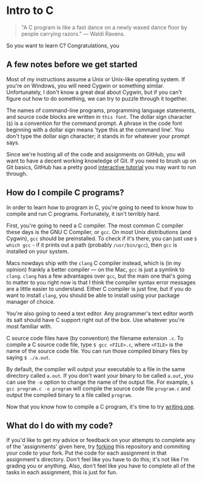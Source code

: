 Intro to C
==========

> "A C program is like a fast dance on a newly waxed dance floor by people carrying razors."
> &mdash; Waldi Ravens.

So you want to learn C? Congratulations, you 

A few notes before we get started
---------------------------------

Most of my instructions assume a Unix or Unix-like operating system. If you're on Windows, you will need Cygwin or something similar. Unfortunately, I don't know a great deal about Cygwin, but if you can't figure out how to do something, we can try to puzzle through it together.

The names of command-line programs, programming language statements, and source code blocks are written in `this font`. The dollar sign character (`$`) is a convention for the command prompt. A phrase in the code font beginning with a dollar sign means 'type this at the command line'. You don't type the dollar sign character; it stands in for whatever your prompt says.

Since we're hosting all of the code and assignments on GitHub, you will want to have a decent working knowledge of Git. If you need to brush up on Git basics, GitHub has a pretty good [interactive tutorial](https://try.github.io/levels/1/challenges/1) you may want to run through.

How do I compile C programs?
--------------------------

In order to learn how to program in C, you're going to need to know how to compile and run C programs. Fortunately, it isn't terribly hard. 

First, you're going to need a C compiler. The most common C compiler these days is the GNU C Compiler, or `gcc`. On most Unix distributions (and Cygwin), `gcc` should be preinstalled. To check if it's there, you can just use `$ which gcc` - if it prints out a path (probably `/usr/bin/gcc`), then `gcc` is installed on your system. 

Macs nowdays ship with the `clang` C compiler instead, which is (in my opinion) frankly a better compiler &mdash; on the Mac, `gcc` is just a symlink to `clang`. `clang` has a few advantages over `gcc`, but the main one that's going to matter to you right now is that I think the compiler syntax error messages are a little easier to understand. Either C compiler is just fine, but if you do want to install `clang`, you should be able to install using your package manager of choice.

You're also going to need a text editor. Any programmer's text editor worth its salt should have C support right out of the box. Use whatever you're most familiar with.

C source code files have (by convention) the filename extension `.c`. To compile a C source code file, type `$ gcc <FILE>.c`, where `<FILE>` is the name of the source code file.  You can run those compiled binary files by saying `$ ./a.out`.

By default, the compiler will output your executable to a file in the same directory called `a.out`. If you don't want your binary to be called `a.out`, you can use the `-o` option to change the name of the output file. For example, `$ gcc program.c -o program` will compile the source code file `program.c` and output the compiled binary to a file called `program`.

Now that you know how to compile a C program, it's time to try [writing one](https://github.com/NerdyBookClub/intro-to-c/blob/master/assignment1/Assignment%201.md).

What do I do with my code?
--------------------------

If you'd like to get my advice or feedback on your attempts to complete any of the 'assignments' given here, try [forking](https://help.github.com/articles/fork-a-repo/) this repository and commiting your code to your fork. Put the code for each assignment in that assignment's directory. Don't feel like you have to do this; it's not like I'm grading you or anything. Also, don't feel like you have to complete all of the tasks in each assignment, this is just for fun.
